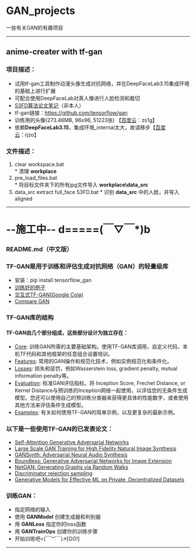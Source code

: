 # GAN_projects
一些有关GAN的有趣项目  

-------------------
## anime-creater with tf-gan  
### 项目描述：  
  * 试用tf-gan工具制作动漫头像生成对抗网络，并在DeepFaceLab3.15集成环境的基础上进行扩展
  * 可配合使用DeepFaceLab对真人像进行人脸检测和裁切
  * [S3FD算法论文笔记](https://blog.csdn.net/weixin_40671425/article/details/90206650)（非本人）
  * tf-gan链接：https://github.com/tensorflow/gan
  * 训练用的头像(273.46MB, 96x96, 51223张) 【[百度云](https://pan.baidu.com/s/1lcmXRihOPh8F55l294T45w)：zs1g】
  * 依赖**DeepFaceLab3.15**，集成环境_internal太大，故请移步【[百度云](https://pan.baidu.com/s/1fdj5kAPsvgSqQR9GL1GOBQ)：rjzo】
### 文件描述： 
  1) clear workspace.bat  
    * 清理 **workplace**
  2) pre_load_files.bat  
    * 将目标文件夹下的所有jpg文件导入 **workplace\data_src**
  3) data_src extract full_face S3FD.bat
    * 识别 **data_src** 中的人脸，并导入aligned
---
# **\-\-**施工中**\-\-     d=====(￣▽￣*)b**
  
### README.md（中文版）  

### TF-GAN是用于训练和评估生成对抗网络（GAN）的轻量级库
  * 安装：pip install tensorflow_gan  
  * [训练好的例子](https://github.com/tensorflow/gan/tree/master/tensorflow_gan/examples/)  
  * [交互式TF-GAN(Google Cola)](https://github.com/tensorflow/gan/blob/master/tensorflow_gan/examples/colab_notebooks/tfgan_tutorial.ipynb)  
  * [Compare GAN](https://github.com/google/compare_gan)
### TF-GAN库的结构  
#### TF-GAN由几个部分组成，这些部分设计为独立存在：
  * [Core](https://github.com/tensorflow/gan/tree/master/tensorflow_gan/python/train.py): 训练GAN所需的主要基础架构。使用TF-GAN库调用，自定义代码，本机TF代码和其他框架的任意组合设置培训。  
  * [Features](https://github.com/tensorflow/gan/tree/master/tensorflow_gan/python/features/): 常用的GAN操作和规范化技术，例如实例规范化和条件化。  
  * [Losses](https://github.com/tensorflow/gan/tree/master/tensorflow_gan/python/losses/): 损失和惩罚，例如Wasserstein loss, gradient penalty, mutual information penalty等。  
  * [Evaluation](https://github.com/tensorflow/gan/tree/master/tensorflow_gan/python/eval/): 标准GAN评估指标。将 Inception Score, Frechet Distance, or Kernel Distance与预训练的Inception网络一起使用，以评估您的无条件生成模型。您还可以使用自己的预训练分类器来获得更具体的性能数字，或者使用其他方法来评估条件生成模型。
  * [Examples](https://github.com/tensorflow/gan/tree/master/tensorflow_gan/): 有关如何使用TF-GAN的简单示例，以及更复杂的最新示例。
### 以下是一些使用TF-GAN的已发表论文：
  * [Self-Attention Generative Adversarial Networks](https://arxiv.org/abs/1805.08318)
  * [Large Scale GAN Training for High Fidelity Natural Image Synthesis](https://arxiv.org/abs/1809.11096)
  * [GANSynth: Adversarial Neural Audio Synthesis](https://arxiv.org/abs/1902.08710)
  * [Boundless: Generative Adversarial Networks for Image Extension](http://arxiv.org/abs/1908.07007)
  * [NetGAN: Generating Graphs via Random Walks](https://arxiv.org/abs/1803.00816)
  * [Discriminator rejection sampling](https://arxiv.org/abs/1810.06758)
  * [Generative Models for Effective ML on Private, Decentralized Datasets](https://arxiv.org/pdf/1911.06679.pdf)
### 训练GAN：
  * 指定网络的输入
  * 使用 **GANModel** 创建生成器和判别器
  * 用 **GANLoss** 指定你的loss函数
  * 用 **GANTrainOps** 创建你的训练步骤
  * 开始训练吧<(￣︶￣)↗\[GO!]

---

